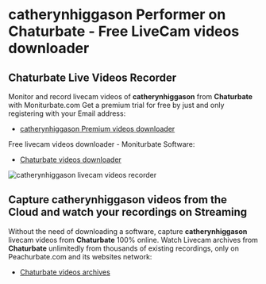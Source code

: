 # catherynhiggason Performer on Chaturbate - Free LiveCam videos downloader

## Chaturbate Live Videos Recorder

Monitor and record livecam videos of **catherynhiggason** from **Chaturbate** with Moniturbate.com
Get a premium trial for free by just and only registering with your Email address:
* [catherynhiggason Premium videos downloader](https://moniturbate.com/request-demo-licence-key.html)

Free livecam videos downloader - Moniturbate Software:
* [Chaturbate videos downloader](https://moniturbate.com/moniturbate-download-software.html)

![catherynhiggason livecam videos recorder](https://peachurnet.com/templates/moniturbate-software.png)


## Capture catherynhiggason videos from the Cloud and watch your recordings on Streaming

Without the need of downloading a software, capture **catherynhiggason** livecam videos from **Chaturbate** 100% online.
Watch Livecam archives from **Chaturbate** unlimitedly from thousands of existing recordings, only on Peachurbate.com and its websites network:
* [Chaturbate videos archives](https://peachurnet.com/)
